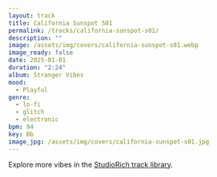 ```yaml
---
layout: track
title: California Sunspot S01
permalink: /tracks/california-sunspot-s01/
description: ""
image: /assets/img/covers/california-sunspot-s01.webp
image_ready: false
date: 2025-01-01
duration: "2:24"
album: Stranger Vibes
mood:
  - Playful
genre:
  - lo-fi
  - glitch
  - electronic
bpm: 94
key: Bb
image_jpg: /assets/img/covers/california-sunspot-s01.jpg
---
```


Explore more vibes in the [StudioRich track library](/tracks/).
